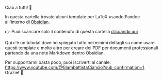 Ciao a tutti! 👋

In questa cartella trovate alcuni template per LaTeX usando Pandoc all'interno di [Obsidian]().

👉 Puoi scaricare solo il contenuto di questa cartella [cliccando qui](https://download-directory.github.io/?url=https%3A%2F%2Fgithub.com%2FNevelet%2FI-miei-template%2Ftree%2Fmain%2FPandoc%2520%28LaTeX%29) 

Qui c'è un tutorial dove ho spiegato tutto nei minimi dettagli su come usare questi template e molto altro per creare dei PDF per documenti professionali partendo da una note Markdown dentro Obsidian.

Per supportarmi basta poco, puoi iscriverti al canale: https://www.youtube.com/@GiambattistaCiancio?sub_confirmation=1. Grazie! 🙏